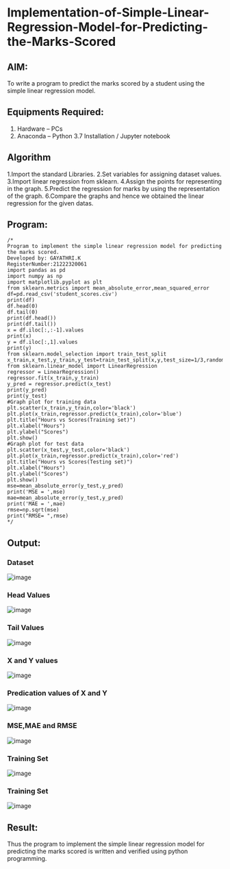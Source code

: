 # Implementation-of-Simple-Linear-Regression-Model-for-Predicting-the-Marks-Scored

## AIM:
To write a program to predict the marks scored by a student using the simple linear regression model.

## Equipments Required:
1. Hardware – PCs
2. Anaconda – Python 3.7 Installation / Jupyter notebook

## Algorithm
1.Import the standard Libraries. 
2.Set variables for assigning dataset values. 
3.Import linear regression from sklearn. 
4.Assign the points for representing in the graph. 
5.Predict the regression for marks by using the representation of the graph. 
6.Compare the graphs and hence we obtained the linear regression for the given datas.


## Program:
```
/*
Program to implement the simple linear regression model for predicting the marks scored.
Developed by: GAYATHRI.K
RegisterNumber:21222320061
import pandas as pd
import numpy as np
import matplotlib.pyplot as plt
from sklearn.metrics import mean_absolute_error,mean_squared_error
df=pd.read_csv('student_scores.csv')
print(df)
df.head(0)
df.tail(0)
print(df.head())
print(df.tail())
x = df.iloc[:,:-1].values
print(x)
y = df.iloc[:,1].values
print(y)
from sklearn.model_selection import train_test_split
x_train,x_test,y_train,y_test=train_test_split(x,y,test_size=1/3,random_state=0)
from sklearn.linear_model import LinearRegression
regressor = LinearRegression()
regressor.fit(x_train,y_train)
y_pred = regressor.predict(x_test)
print(y_pred)
print(y_test)
#Graph plot for training data
plt.scatter(x_train,y_train,color='black')
plt.plot(x_train,regressor.predict(x_train),color='blue')
plt.title("Hours vs Scores(Training set)")
plt.xlabel("Hours")
plt.ylabel("Scores")
plt.show()
#Graph plot for test data
plt.scatter(x_test,y_test,color='black')
plt.plot(x_train,regressor.predict(x_train),color='red')
plt.title("Hours vs Scores(Testing set)")
plt.xlabel("Hours")
plt.ylabel("Scores")
plt.show()
mse=mean_absolute_error(y_test,y_pred)
print('MSE = ',mse)
mae=mean_absolute_error(y_test,y_pred)
print('MAE = ',mae)
rmse=np.sqrt(mse)
print("RMSE= ",rmse)
*/
```

## Output:
### Dataset
![image](https://github.com/user-attachments/assets/dce6e83d-f12f-40fa-a9ef-56bbfc305fcd)

### Head Values
![image](https://github.com/user-attachments/assets/48538b10-8998-4379-ba05-ea2362424028)

### Tail Values
![image](https://github.com/user-attachments/assets/fd79fe88-c257-4f4e-adbc-429359717b1f)

### X and Y values
![image](https://github.com/user-attachments/assets/6e20ef11-982a-4244-ac6d-b6bda7a87181)

### Predication values of X and Y
![image](https://github.com/user-attachments/assets/4bb32c4e-4ecc-4f0d-9102-322332576113)

### MSE,MAE and RMSE
![image](https://github.com/user-attachments/assets/3c86d052-e3c8-423b-88b9-5c934e72c197)

### Training Set
![image](https://github.com/user-attachments/assets/26737b96-859e-49e5-aff0-264c8fb7f66e)
### Training Set
![image](https://github.com/user-attachments/assets/6f359e02-1f54-41d6-8b95-bea8e8c1a691)
## Result:
Thus the program to implement the simple linear regression model for predicting the marks scored is written and verified using python programming.

